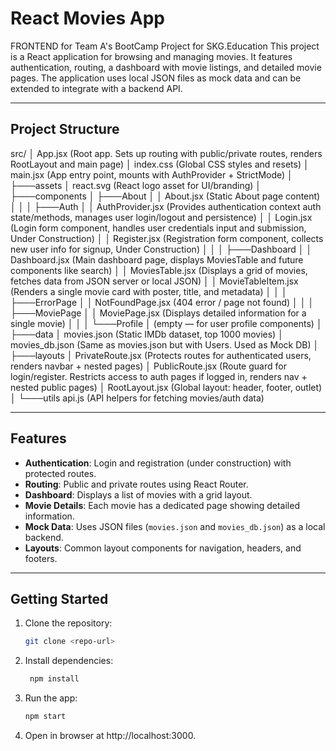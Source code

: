 # React Movies App

FRONTEND for Team A's BootCamp Project for SKG.Education 
This project is a React application for browsing and managing movies. It features authentication, routing, a dashboard with movie listings, and detailed movie pages. The application uses local JSON files as mock data and can be extended to integrate with a backend API.

---

## Project Structure

src/
│ App.jsx (Root app. Sets up routing with public/private routes, renders RootLayout and main page)
│ index.css (Global CSS styles and resets)
│ main.jsx (App entry point, mounts <App /> with AuthProvider + StrictMode)
│
├───assets
│ react.svg (React logo asset for UI/branding)
│
├───components
│ ├───About
│ │ About.jsx (Static About page content)
│ │
│ ├───Auth
│ │ AuthProvider.jsx (Provides authentication context auth state/methods, manages user login/logout and persistence)
│ │ Login.jsx (Login form component, handles user credentials input and submission, Under Construction)
│ │ Register.jsx (Registration form component, collects new user info for signup, Under Construction)
│ │
│ ├───Dashboard
│ │ Dashboard.jsx (Main dashboard page, displays MoviesTable and future components like search)
│ │ MoviesTable.jsx (Displays a grid of movies, fetches data from JSON server or local JSON)
│ │ MovieTableItem.jsx (Renders a single movie card with poster, title, and metadata)
│ │
│ ├───ErrorPage
│ │ NotFoundPage.jsx (404 error / page not found)
│ │
│ ├───MoviePage
│ │ MoviePage.jsx (Displays detailed information for a single movie)
│ │
│ └───Profile
│ (empty — for user profile components)
│
├───data
│ movies.json (Static IMDb dataset, top 1000 movies)
│ movies_db.json (Same as movies.json but with Users. Used as Mock DB)
│
├───layouts
│ PrivateRoute.jsx (Protects routes for authenticated users, renders navbar + nested pages)
│ PublicRoute.jsx (Route guard for login/register. Restricts access to auth pages if logged in, renders nav + nested public pages)
│ RootLayout.jsx (Global layout: header, footer, outlet)
│
└───utils
api.js (API helpers for fetching movies/auth data)

---

## Features

- **Authentication**: Login and registration (under construction) with protected routes.  
- **Routing**: Public and private routes using React Router.  
- **Dashboard**: Displays a list of movies with a grid layout.  
- **Movie Details**: Each movie has a dedicated page showing detailed information.  
- **Mock Data**: Uses JSON files (`movies.json` and `movies_db.json`) as a local backend.  
- **Layouts**: Common layout components for navigation, headers, and footers.

---

## Getting Started

1. Clone the repository:
   ```bash
   git clone <repo-url>

2. Install dependencies:

   ```bash
    npm install

3. Run the app:

    ```bash
    npm start

4. Open in browser at http://localhost:3000.